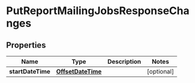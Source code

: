 
# PutReportMailingJobsResponseChanges

## Properties
Name | Type | Description | Notes
------------ | ------------- | ------------- | -------------
**startDateTime** | [**OffsetDateTime**](OffsetDateTime.md) |  |  [optional]



